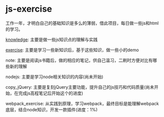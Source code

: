 # js-exercise

工作一年，才明白自己的基础知识是多么的薄弱，借此项目，每日做一些js和html的学习。

[knowledge](./knowledge/KNOWLEDGE.md): 主要是做一些js知识点的理解与实践

[exercise](./exercise/EXERCISE.md): 主要是学习一些新知识后，基于这些知识，做一些小的demo

note: 主要是阅读js书籍后，做的相应的笔记，供自己温习，二刷时方便对比有哪些新的理解

nodejs: 主要是学习node相关知识的内容(尚未开始)

copy_jQuery: 主要是复刻jQuery主要功能，提升自己的js技巧和代码质量(尚未开始，在完成js高程笔记后开始这个的进度)

webpack_exercise: 从实践到原理，学习webpack，最终目标是能理解webpack底层，结合node知识，开发一款插件(进度：1%)